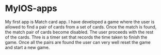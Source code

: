 # MyIOS-apps

My first app is Match card app. I have developed a game where the user is allowed to find a pair of cards from a set of cards.
Once the match is found, the match pair of cards become disabled. The user proceeds with the rest of the cards.
Thre is a timer set that records the time taken to finish the game. Once all the pairs are found the user can very well reset the game and start a new game. 
